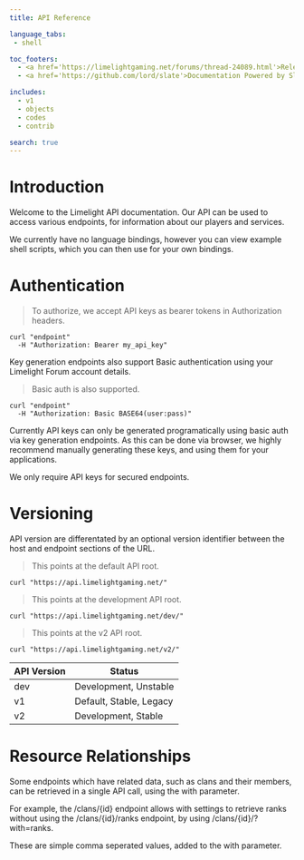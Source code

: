 ```yaml
---
title: API Reference

language_tabs:
 - shell

toc_footers:
  - <a href='https://limelightgaming.net/forums/thread-24089.html'>Release Thread</a>
  - <a href='https://github.com/lord/slate'>Documentation Powered by Slate</a>

includes:
  - v1
  - objects
  - codes
  - contrib

search: true
---
```


# Introduction

Welcome to the Limelight API documentation.
Our API can be used to access various endpoints, for information about our players and services.

We currently have no language bindings, however you can view example shell scripts, which you can then use for your own bindings.

# Authentication

> To authorize, we accept API keys as bearer tokens in Authorization headers.

```shell
curl "endpoint"
  -H "Authorization: Bearer my_api_key"
```

Key generation endpoints also support Basic authentication using your Limelight Forum account details.

> Basic auth is also supported.

```shell
curl "endpoint"
  -H "Authorization: Basic BASE64(user:pass)"
```

Currently API keys can only be generated programatically using basic auth via key generation endpoints. As this can be done via browser, we highly recommend manually generating these keys, and using them for your applications.

We only require API keys for secured endpoints.

# Versioning

API version are differentated by an optional version identifier between the host and endpoint sections of the URL.

> This points at the default API root.

```shell
curl "https://api.limelightgaming.net/"
```

> This points at the development API root.

```shell
curl "https://api.limelightgaming.net/dev/"
```

> This points at the v2 API root.

```shell
curl "https://api.limelightgaming.net/v2/"
```

API Version | Status
--- | ---
dev | Development, Unstable
v1 | Default, Stable, Legacy
v2 | Development, Stable

# Resource Relationships

Some endpoints which have related data, such as clans and their members, can be retrieved in a single API call, using the with parameter.

For example, the /clans/{id} endpoint allows with settings to retrieve ranks without using the /clans/{id}/ranks endpoint, by using /clans/{id}/?with=ranks.

These are simple comma seperated values, added to the with parameter.
